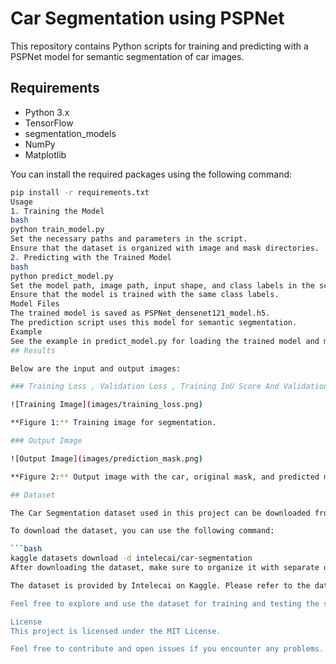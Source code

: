 # Car Segmentation using PSPNet

This repository contains Python scripts for training and predicting with a PSPNet model for semantic segmentation of car images.

## Requirements

- Python 3.x
- TensorFlow
- segmentation_models
- NumPy
- Matplotlib

You can install the required packages using the following command:

```bash
pip install -r requirements.txt
Usage
1. Training the Model
bash
python train_model.py
Set the necessary paths and parameters in the script.
Ensure that the dataset is organized with image and mask directories.
2. Predicting with the Trained Model
bash
python predict_model.py
Set the model path, image path, input shape, and class labels in the script.
Ensure that the model is trained with the same class labels.
Model Files
The trained model is saved as PSPNet_densenet121_model.h5.
The prediction script uses this model for semantic segmentation.
Example
See the example in predict_model.py for loading the trained model and making predictions on a test image.
## Results

Below are the input and output images:

### Training Loss , Validation Loss , Training IoU Score And Validation IoU Score

![Training Image](images/training_loss.png)

**Figure 1:** Training image for segmentation.

### Output Image

![Output Image](images/prediction_mask.png)

**Figure 2:** Output image with the car, original mask, and predicted mask.

## Dataset

The Car Segmentation dataset used in this project can be downloaded from Kaggle. It includes images of cars along with corresponding segmentation masks.

To download the dataset, you can use the following command:

```bash
kaggle datasets download -d intelecai/car-segmentation
After downloading the dataset, make sure to organize it with separate directories for images and masks before using the training script.

The dataset is provided by Intelecai on Kaggle. Please refer to the dataset's Kaggle page for additional details.

Feel free to explore and use the dataset for training and testing the segmentation model.

License
This project is licensed under the MIT License.

Feel free to contribute and open issues if you encounter any problems.
